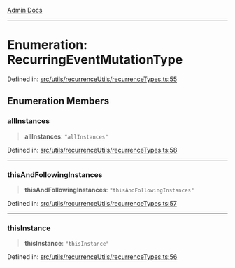 [Admin Docs](/)

***

# Enumeration: RecurringEventMutationType

Defined in: [src/utils/recurrenceUtils/recurrenceTypes.ts:55](https://github.com/Aad1tya27/talawa-admin/blob/dd4a08e622d0fa38bcf9758a530e8cdf917dbac8/src/utils/recurrenceUtils/recurrenceTypes.ts#L55)

## Enumeration Members

### allInstances

> **allInstances**: `"allInstances"`

Defined in: [src/utils/recurrenceUtils/recurrenceTypes.ts:58](https://github.com/Aad1tya27/talawa-admin/blob/dd4a08e622d0fa38bcf9758a530e8cdf917dbac8/src/utils/recurrenceUtils/recurrenceTypes.ts#L58)

***

### thisAndFollowingInstances

> **thisAndFollowingInstances**: `"thisAndFollowingInstances"`

Defined in: [src/utils/recurrenceUtils/recurrenceTypes.ts:57](https://github.com/Aad1tya27/talawa-admin/blob/dd4a08e622d0fa38bcf9758a530e8cdf917dbac8/src/utils/recurrenceUtils/recurrenceTypes.ts#L57)

***

### thisInstance

> **thisInstance**: `"thisInstance"`

Defined in: [src/utils/recurrenceUtils/recurrenceTypes.ts:56](https://github.com/Aad1tya27/talawa-admin/blob/dd4a08e622d0fa38bcf9758a530e8cdf917dbac8/src/utils/recurrenceUtils/recurrenceTypes.ts#L56)
